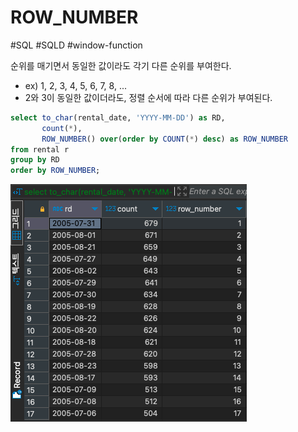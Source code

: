 # ROW_NUMBER

#SQL #SQLD #window-function 

순위를 매기면서 동일한 값이라도 각기 다른 순위를 부여한다.

- ex) 1, 2, 3, 4, 5, 6, 7, 8, ...
- 2와 3이 동일한 값이더라도, 정렬 순서에 따라 다른 순위가 부여된다.

```SQL
select to_char(rental_date, 'YYYY-MM-DD') as RD,
	   count(*),
	   ROW_NUMBER() over(order by COUNT(*) desc) as ROW_NUMBER
from rental r
group by RD
order by ROW_NUMBER;
```

![](material/ROW_NUMBER.png)
